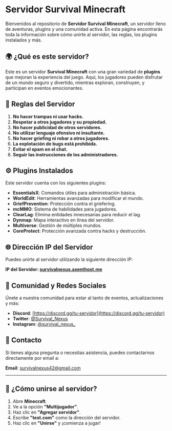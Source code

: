 # Servidor Survival Minecraft

Bienvenidos al repositorio de **Servidor Survival Minecraft**, un servidor lleno de aventuras, plugins y una comunidad activa. En esta página encontrarás toda la información sobre cómo unirte al servidor, las reglas, los plugins instalados y más.

## 🌍 ¿Qué es este servidor?

Este es un servidor **Survival Minecraft** con una gran variedad de **plugins** que mejoran la experiencia del juego. Aquí, los jugadores pueden disfrutar de un mundo seguro y divertido, mientras exploran, construyen, y participan en eventos emocionantes.

## 📜 Reglas del Servidor

1. **No hacer trampas ni usar hacks.**
2. **Respetar a otros jugadores y su propiedad.**
3. **No hacer publicidad de otros servidores.**
4. **No utilizar lenguaje ofensivo ni insultante.**
5. **No hacer griefing ni robar a otros jugadores.**
6. **La explotación de bugs está prohibida.**
7. **Evitar el spam en el chat.**
8. **Seguir las instrucciones de los administradores.**

## ⚙️ Plugins Instalados

Este servidor cuenta con los siguientes plugins:

- **EssentialsX**: Comandos útiles para administración básica.
- **WorldEdit**: Herramientas avanzadas para modificar el mundo.
- **GriefPrevention**: Protección contra el griefering.
- **mcMMO**: Sistema de habilidades para jugadores.
- **ClearLag**: Elimina entidades innecesarias para reducir el lag.
- **Dynmap**: Mapa interactivo en línea del servidor.
- **Multiverse**: Gestión de múltiples mundos.
- **CoreProtect**: Protección avanzada contra hacks y destrucción.
  
## 🌐 Dirección IP del Servidor

Puedes unirte al servidor utilizando la siguiente dirección IP:

**IP del Servidor: [survivalnexus.axenthost.me](survivalnexus.axenthost.me)**

## 💬 Comunidad y Redes Sociales

Únete a nuestra comunidad para estar al tanto de eventos, actualizaciones y más:

- **Discord**: [https://discord.gg/tu-servidor](https://discord.gg/tu-servidor)
- **Twitter**: [@Survival_Nexus]([https://twitter.com/tu_servidor](https://x.com/Survival_Nexus))
- **Instagram**: [@survival_nexus_]([https://instagram.com/tu_servidor](https://www.instagram.com/survival_nexus_/))

## 📧 Contacto

Si tienes alguna pregunta o necesitas asistencia, puedes contactarnos directamente por email a:

**Email**: survivalnexus42@gmail.com

---

## 🚀 ¿Cómo unirse al servidor?

1. Abre **Minecraft**.
2. Ve a la opción **"Multijugador"**.
3. Haz clic en **"Agregar servidor"**.
4. Escribe **"test.com"** como la dirección del servidor.
5. Haz clic en **"Unirse"** y ¡comienza a jugar!
